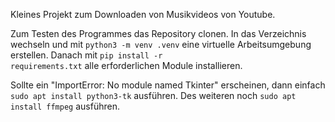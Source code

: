 Kleines Projekt zum Downloaden von Musikvideos von Youtube.

Zum Testen des Programmes das Repository clonen.
In das Verzeichnis wechseln und mit <code>python3 -m venv .venv</code> eine virtuelle Arbeitsumgebung erstellen.
Danach mit <code>pip install -r requirements.txt</code> alle erforderlichen Module installieren.

Sollte ein "ImportError: No module named Tkinter" erscheinen, dann einfach <code>sudo apt install python3-tk</code> ausführen.
Des weiteren noch <code>sudo apt install ffmpeg</code> ausführen.
